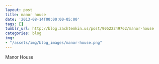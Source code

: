 ```yaml
---
layout: post
title: manor house
date: '2013-08-14T00:00:00-05:00'
tags: []
tumblr_url: http://blog.zachtemkin.us/post/90522249762/manor-house
categories: blog
img: 
- "/assets/img/blog_images/manor-house.png" 
---
```

Manor House
